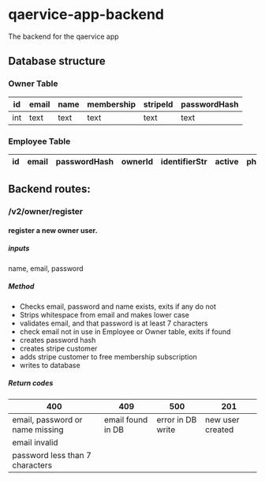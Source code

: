 # qaervice-app-backend

The backend for the qaervice app

## Database structure

### Owner Table

id      | email | name | membership | stripeId | passwordHash
-------- | ----- | ---- | --------- | --------|  -----------
int      | text  | text | text      | text    | text 

### Employee Table

id | email | passwordHash | ownerId | identifierStr | active | photoId | name 
---|---|---|---|---|---|---|---|


## Backend routes:

### /v2/owner/register
#### register a new owner user.
##### inputs
name, email, password

##### Method
- Checks email, password and name exists, exits if any do not
- Strips whitespace from email and makes lower case
- validates email, and that password is at least 7 characters
- check email not in use in Employee or Owner table, exits if found
- creates password hash
- creates stripe customer
- adds stripe customer to free membership subscription
- writes to database

##### Return codes

400 | 409 | 500 | 201 |
--- | --- | --- | --- |
email, password or name missing | email found in DB | error in DB write | new user created
email invalid |   |     |    |
password less than 7 characters |   |    |     |




